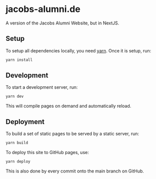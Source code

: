 # jacobs-alumni.de

A version of the Jacobs Alumni Website, but in NextJS.

## Setup

To setup all dependencies locally, you need [yarn](https://yarnpkg.com/). 
Once it is setup, run:

```bash
yarn install
```

## Development

To start a development server, run:

```bash
yarn dev
```

This will compile pages on demand and automatically reload. 

## Deployment

To build a set of static pages to be served by a static server, run:

```bash
yarn build
```

To deploy this site to GitHub pages, use:

```bash
yarn deploy
```

This is also done by every commit onto the main branch on GitHub. 